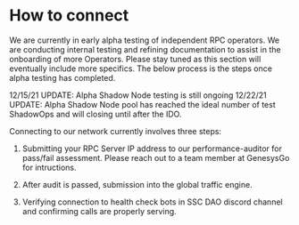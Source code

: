 # How to connect

We are currently in early alpha testing of independent RPC operators. We are conducting internal testing and refining documentation to assist in the onboarding of more Operators. Please stay tuned as this section will eventually include more specifics. The below process is the steps once alpha testing has completed. 

12/15/21
UPDATE: Alpha Shadow Node testing is still ongoing
12/22/21
UPDATE: Alpha Shadow Node pool has reached the ideal number of test ShadowOps and will closing until after the IDO.


Connecting to our network currently involves three steps:

1) Submitting your RPC Server IP address to our performance-auditor for pass/fail assessment. Please reach out to a team member at GenesysGo for intructions.

2) After audit is passed, submission into the global traffic engine.

3) Verifying connection to health check bots in SSC DAO discord channel and confirming calls are properly serving. 

